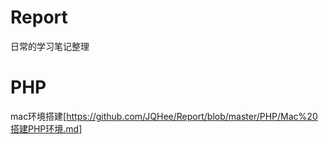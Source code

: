 # Report
日常的学习笔记整理

# PHP
mac环境搭建[https://github.com/JQHee/Report/blob/master/PHP/Mac%20搭建PHP环境.md]


